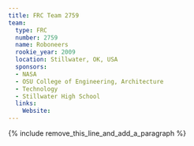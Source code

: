 ```yaml
---
title: FRC Team 2759
team:
  type: FRC
  number: 2759
  name: Roboneers
  rookie_year: 2009
  location: Stillwater, OK, USA
  sponsors:
  - NASA
  - OSU College of Engineering, Architecture
  - Technology
  - Stillwater High School
  links:
    Website:
---
```


{% include remove_this_line_and_add_a_paragraph %}